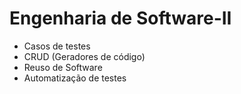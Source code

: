# Engenharia de Software-II

- Casos de testes
- CRUD (Geradores de código)
- Reuso de Software
- Automatização de testes
